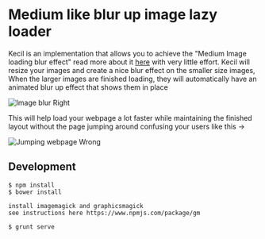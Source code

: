 # Medium like blur up image lazy loader

Kecil is an implementation that allows you to achieve the "Medium Image loading blur effect" read more about it [here](https://jmperezperez.com/medium-image-progressive-loading-placeholder) with very little effort. Kecil will resize your images and create a nice blur effect on the smaller size images, When the larger images are finished loading, they will automatically have an animated blur up effect that shows them in place

![Image blur](https://css-tricks.com/wp-content/uploads/2015/12/blur.gif)
Right

This will help load your webpage a lot faster while maintaining the finished layout without the page jumping around confusing your users like this ->

![Jumping webpage](http://aspiringwebdev.com/wp-content/uploads/2015/03/meal-plan-load-no-padding-bottom.gif)
Wrong

## Development

    $ npm install
    $ bower install
    
    install imagemagick and graphicsmagick
    see instructions here https://www.npmjs.com/package/gm 
    
    $ grunt serve
